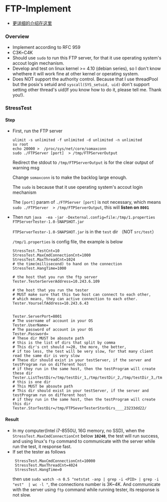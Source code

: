 # FTP-Implement

- [更详细的介绍在这里](https://h-zex.github.io/2019/03/20/%E5%BC%80%E5%8F%91%E4%B8%80%E4%B8%AA%E9%AB%98%E5%B9%B6%E5%8F%91%E7%9A%84FTP%E6%9C%8D%E5%8A%A1%E5%99%A8/)

### Overview

- Implement according to RFC 959
- C3K~C4K
- Should use `sudo` to run this FTP server, for that it use operating system's accout login mechanism.
- Develop and test on linux kernel >= 4.10 (debian series), so I don't know whethere it will work fine at other kernel or operating system.
- Does NOT support the authority control. Because that I use threadPool but the posix's setuid and `syscall(SYS_setuid, uid)` don't support setting other thread's uid(If you know how to do it, please tell me. Thank you!).


### StressTest


#### Step

- First, run the FTP server
  ```
  ulimit -s unlimited -f unlimited -d unlimited -n unlimited 
  su root
  echo 20000 >  /proc/sys/net/core/somaxconn
  sudo ./FTPServer [port]  > /tmp/FTPServerOutput
  ```
  
  Redirect the stdout to `/tmp/FTPServerOutput` is for the clear output of warning msg

  Change `somaxconn` is to make the backlog large enough.

  The `sudo` is because that it use operating system's accout login mechanism

  The `[port]` param of `./FTPServer [port]` is not necessary, which means `sudo ./FTPServer  > /tmp/FTPServerOutput`, this will **listen on `8001`**

- Then run `java  -ea -jar -Dexternal.config=file:/tmp/1.properties FTPServerTester-1.0-SNAPSHOT.jar`

  `FTPServerTester-1.0-SNAPSHOT.jar` is in the `test` dir （NOT `src/test`）

  `/tmp/1.properties` is config file, the example is below

  ```properties
  StressTest.TestCnt=10
  StressTest.MaxCmdConnectionCnt=1000
  StressTest.MaxThreadCnt=1024
  # the time(millisecond) to hand on the connection
  StressTest.HangTime=1000
  
  # the host that you run the ftp server
  Tester.TesterServerAddress=10.243.6.109
  
  # the host that you run the tester
  # MUST make sure that this two host can connect to each other,
  # which means, they can active connection to each other.
  Tester.YourselfAddress=10.243.6.43


  Tester.ServerPort=8001
  # The username of account in your OS
  Tester.UserName=
  # The password of account in your OS
  Tester.Password=
  # These dir MUST be absoute path
  # this is the list of dirs that split by comma
  # This dir's cnt should >=20, the more, the better, 
  # if too less, the test will be very slow, for that many client read the same dir is very slow
  # These dir should exist in your testServer, if the server and testProgram run on different host
  # if they run in the same host, then the testProgram will create these dir
  Tester.ListTestDir=/tmp/testDir_1,/tmp/testDir_2,/tmp/testDir_3,/tmp/testDir_4,/tmp/testDir_5,/tmp/testDir_6,/tmp/testDir_7,/tmp/testDir_8,/tmp/testDir_9,/tmp/testDir_10,/tmp/testDir_11,/tmp/testDir_12,/tmp/testDir_13,/tmp/testDir_14,/tmp/testDir_15,/tmp/testDir_16,/tmp/testDir_17
  # this is one dir 
  # This MUST be absoute path 
  # This dir should exist in your testServer, if the server and testProgram run on different host
  # if they run in the same host, then the testProgram will create this dir
  Tester.StorTestDir=/tmp/FTPSeverTesterStorDirs____23233dd22/
  ```

#### Result

- In my computer(Intel i7-8550U, 16G memory, no SSD), when the `StressTest.MaxCmdConnectionCnt` below **`10240`**, the test will run success, and using linux's `ftp` command to communicate with the server while run the test, it response fast.
- If set the tester as follows
  ```properties
   StressTest.MaxCmdConnectionCnt=10000
   StressTest.MaxThreadCnt=4024
   StressTest.HangTime=0
   ```
   then use `sudo watch -n 0.5 "netstat -anp | grep -i <PID> | grep -i "est"  | wc -l "`, the connections number is 3K~4K. And communicate with the server using `ftp` command while running tester, its response is not slow.
